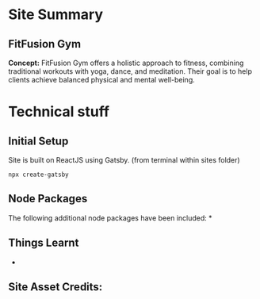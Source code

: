 # Site Summary
## FitFusion Gym
__Concept:__ FitFusion Gym offers a holistic approach to fitness, combining traditional workouts with yoga, dance, and meditation. Their goal is to help clients achieve balanced physical and mental well-being.


# Technical stuff

## Initial Setup
Site is built on ReactJS using Gatsby.
(from terminal within sites folder)
```
npx create-gatsby
```

## Node Packages
The following additional node packages have been included:
* 

## Things Learnt
* 

## Site Asset Credits: